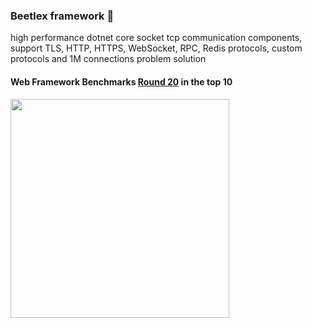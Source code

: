 ### Beetlex framework 👋
high performance dotnet core socket tcp communication components, support TLS, HTTP, HTTPS, WebSocket, RPC, Redis protocols, custom protocols and 1M connections problem solution
####  Web Framework Benchmarks [Round 20](https://www.techempower.com/benchmarks/#section=data-r20&hw=ph&test=composite) in the top 10
<img src="https://user-images.githubusercontent.com/2564178/107942248-eec41380-6fc5-11eb-94e4-410cadc8ae13.png" align="left" width="350" >

<!--
**beetlex-io/beetlex-io** is a ✨ _special_ ✨ repository because its `README.md` (this file) appears on your GitHub profile.

Here are some ideas to get you started:

- 🔭 I’m currently working on ...
- 🌱 I’m currently learning ...
- 👯 I’m looking to collaborate on ...
- 🤔 I’m looking for help with ...
- 💬 Ask me about ...
- 📫 How to reach me: ...
- 😄 Pronouns: ...
- ⚡ Fun fact: ...
-->
